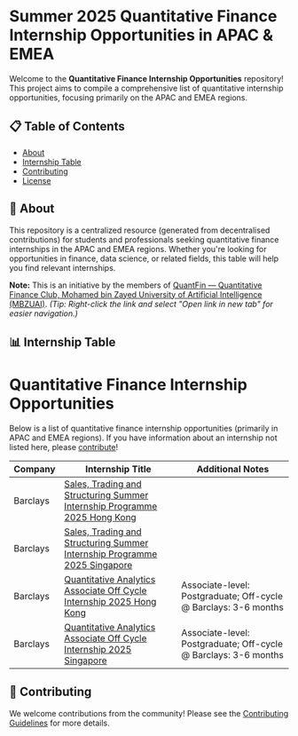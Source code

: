 # Summer 2025 Quantitative Finance Internship Opportunities in APAC & EMEA

Welcome to the **Quantitative Finance Internship Opportunities** repository! This project aims to compile a comprehensive list of quantitative internship opportunities, focusing primarily on the APAC and EMEA regions.

## 📋 Table of Contents
- [About](#about)
- [Internship Table](#internship-table)
- [Contributing](#contributing)
- [License](#license)

## 🌟 About

This repository is a centralized resource (generated from decentralised contributions) for students and professionals seeking quantitative finance internships in the APAC and EMEA regions. Whether you're looking for opportunities in finance, data science, or related fields, this table will help you find relevant internships.

**Note:** This is an initiative by the members of [QuantFin — Quantitative Finance Club, Mohamed bin Zayed University of Artificial Intelligence (MBZUAI)](https://www.thequantfin.com/). *(Tip: Right-click the link and select "Open link in new tab" for easier navigation.)*

## 📊 Internship Table

# Quantitative Finance Internship Opportunities

Below is a list of quantitative finance internship opportunities (primarily in APAC and EMEA regions). If you have information about an internship not listed here, please [contribute](#contributing)!

| **Company**          | **Internship Title**   | **Additional Notes**            |
|----------------------|------------------------|---------------------------------|
| Barclays    | [Sales, Trading and Structuring Summer Internship Programme 2025 Hong Kong](https://search.jobs.barclays/job/hong-kong/sales-trading-and-structuring-summer-internship-programme-2025-hong-kong/13015/68267852816) |                  |
| Barclays    | [Sales, Trading and Structuring Summer Internship Programme 2025 Singapore](https://search.jobs.barclays/job/singapore/sales-trading-and-structuring-summer-internship-programme-2025-singapore/13015/68267838288) |                 |
| Barclays    | [Quantitative Analytics Associate Off Cycle Internship 2025 Hong Kong](https://search.jobs.barclays/job/hong-kong/quantitative-analytics-associate-off-cycle-internship-2025-hong-kong/13015/69192544912) | Associate-level: Postgraduate; Off-cycle @ Barclays: 3-6 months                |
| Barclays    | [Quantitative Analytics Associate Off Cycle Internship 2025 Singapore](https://search.jobs.barclays/job/singapore/quantitative-analytics-associate-off-cycle-internship-2025-singapore/13015/69192544800) | Associate-level: Postgraduate; Off-cycle @ Barclays: 3-6 months                |

## 🤝 Contributing

We welcome contributions from the community! Please see the [Contributing Guidelines](CONTRIBUTING.md) for more details.
